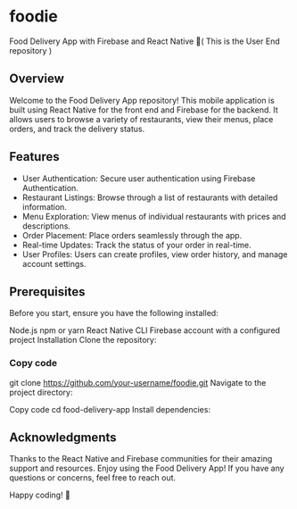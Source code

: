 # foodie
Food Delivery App with Firebase and React Native 🍊( This is the User End repository )

## Overview
Welcome to the Food Delivery App repository! This mobile application is built using React Native for the front end and Firebase for the backend. It allows users to browse a variety of restaurants, view their menus, place orders, and track the delivery status.

## Features
- User Authentication: Secure user authentication using Firebase Authentication.
- Restaurant Listings: Browse through a list of restaurants with detailed information.
- Menu Exploration: View menus of individual restaurants with prices and descriptions.
- Order Placement: Place orders seamlessly through the app.
- Real-time Updates: Track the status of your order in real-time.
- User Profiles: Users can create profiles, view order history, and manage account settings.

## Prerequisites
Before you start, ensure you have the following installed:

Node.js
npm or yarn
React Native CLI
Firebase account with a configured project
Installation
Clone the repository:

### Copy code
git clone https://github.com/your-username/foodie.git
Navigate to the project directory:

Copy code
cd food-delivery-app
Install dependencies:

## Acknowledgments
Thanks to the React Native and Firebase communities for their amazing support and resources.
Enjoy using the Food Delivery App! If you have any questions or concerns, feel free to reach out.

Happy coding! 🚀





